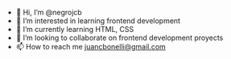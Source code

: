 - 👋 Hi, I’m @negrojcb
- 👀 I’m interested in learning frontend development
- 🌱 I’m currently learning HTML, CSS
- 💞️ I’m looking to collaborate on frontend development proyects
- 📫 How to reach me juancbonelli@gmail.com

<!---
negrojcb/negrojcb is a ✨ special ✨ repository because its `README.md` (this file) appears on your GitHub profile.
You can click the Preview link to take a look at your changes.
--->

